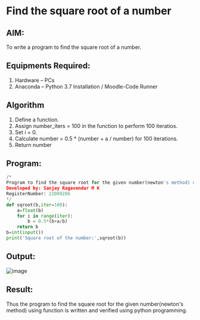 # Find the square root of a number

## AIM:
To write a program to find the square root of a number.

## Equipments Required:
1. Hardware – PCs
2. Anaconda – Python 3.7 Installation / Moodle-Code Runner

## Algorithm
1. Define a function.
2. Assign number_iters = 100 in the function to perform 100 iteratios.
3. Set i = 0.
4. Calculate  number = 0.5 * (number + a / number) for 100 iterations.
5. Return number

## Program:
```py
/*
Program to find the square root for the given number(newton's method) using function.
Developed by: Sanjay Ragavendar M K 
RegisterNumber: 22009286
*/
def sqroot(b,iter=100):
    a=float(b)
    for i in range(iter):
        b = 0.5*(b+a/b)
    return b
b=int(input())
print('Square root of the number:',sqroot(b))
```

## Output:
![image](https://user-images.githubusercontent.com/91368803/214847764-7522c925-3dda-4ce9-9dbb-a2e3d9e4f4ff.png)


## Result:
Thus the program to find the square root for the given number(newton's method) using function is written and verified using python programming.
